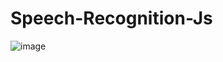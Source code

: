 # Speech-Recognition-Js

![image](https://github.com/sakshipagaria/Speech-Recognition-Js/assets/96334868/d44c9a88-46b0-42ed-bb3f-091bb04fd2df)
